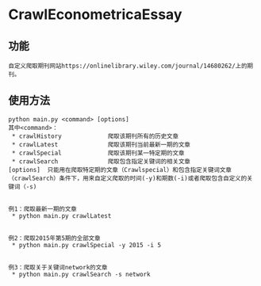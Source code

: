 # CrawlEconometricaEssay
## 功能
	自定义爬取期刊网站https://onlinelibrary.wiley.com/journal/14680262/上的期刊。  
	
## 使用方法
	python main.py <command> [options]  
	其中<command>：  
	 * crawlHistory				爬取该期刊所有的历史文章  
	 * crawlLatest				爬取该期刊当前最新一期的文章  
	 * crawlSpecial				爬取该期刊某一特定期的文章  
	 * crawlSearch				爬取包含指定关键词的相关文章
	[options]  只能用在爬取特定期的文章（Crawlspecial）和包含指定关键词文章（crawlSearch）条件下，用来自定义爬取的时间(-y)和期数(-i)或者爬取包含自定义的关键词（-s)    


	例1：爬取最新一期的文章   
	 * python main.py crawlLatest  


	例2：爬取2015年第5期的全部文章   
	 * python main.py crawlSpecial -y 2015 -i 5 


	例3：爬取关于关键词network的文章  
	 * python main.py crawlSearch -s network  

